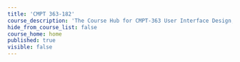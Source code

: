 ```yaml
---
title: 'CMPT 363-182'
course_description: 'The Course Hub for CMPT-363 User Interface Design, archived from the Summer of 2018'
hide_from_course_list: false
course_home: home
published: true
visible: false
---
```

